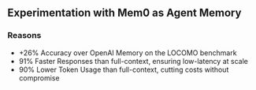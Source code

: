 ## Experimentation with Mem0 as Agent Memory

### Reasons
- +26% Accuracy over OpenAI Memory on the LOCOMO benchmark
- 91% Faster Responses than full-context, ensuring low-latency at scale
- 90% Lower Token Usage than full-context, cutting costs without compromise